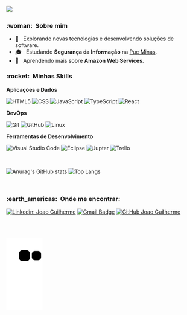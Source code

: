 ![](https://komarev.com/ghpvc/?username=joaogriquena&color=006bed)

<h3> :woman: &nbsp;Sobre mim </h3>

- 🤔 &nbsp; Explorando novas tecnologias e desenvolvendo soluções de software.
- 🎓 &nbsp; Estudando **Segurança da Informação** na <a href="https://www.pucminas.br/PucVirtual/Graduacao/Paginas/Seguran%C3%A7a-da-Informacao-Tecnologo.aspx?tipo=7ba9bba6-a28e-40cd-952c-e55604642276&campi=7c032ce9-43f6-4571-b72e-674be76a5b62&turno=5" target="_blank">Puc Minas</a>.
- 🌱 &nbsp; Aprendendo mais sobre **Amazon Web Services**.

<h3> :rocket: &nbsp;Minhas Skills </h3>

**Aplicações e Dados**

  ![HTML5](https://img.shields.io/badge/-HTML5-333333?style=flat&logo=HTML5)
  ![CSS](https://img.shields.io/badge/-CSS-333333?style=flat&logo=CSS3&logoColor=1572B6)
  ![JavaScript](https://img.shields.io/badge/-JavaScript-333333?style=flat&logo=javascript)
  ![TypeScript](https://img.shields.io/badge/-TypeScript-333333?style=flat&logo=TypeScript)
  ![React](https://img.shields.io/badge/-React-333333?style=flat&logo=react)
  
**DevOps**

  ![Git](https://img.shields.io/badge/-Git-333333?style=flat&logo=git)
  ![GitHub](https://img.shields.io/badge/-GitHub-333333?style=flat&logo=github)
  ![Linux](https://img.shields.io/badge/-Linux-333333?style=flat&logo=linux)

**Ferramentas de Desenvolvimento**

  ![Visual Studio Code](https://img.shields.io/badge/-Visual%20Studio%20Code-333333?style=flat&logo=visual-studio-code&logoColor=007ACC)
  ![Eclipse](https://img.shields.io/badge/-Eclipse-333333?style=flat&logo=eclipse-ide&logoColor=2C2255)
  ![Jupter](https://img.shields.io/badge/-Jupter-333333?style=flat&logo=jupyter)
  ![Trello](https://img.shields.io/badge/-Trello-333333?style=flat&logo=trello&logoColor=007ACC)

<br/>

![Anurag's GitHub stats](https://github-readme-stats.vercel.app/api?username=joaogriquena&show_icons=true&theme=tokyonight)
![Top Langs](https://github-readme-stats.vercel.app/api/top-langs/?username=joaogriquena&layout=compact&theme=tokyonight&langs_count=10)

<br/>

<h3> :earth_americas: &nbsp;Onde me encontrar: </h3> 

[![Linkedin: Joao Guilherme](https://img.shields.io/badge/-JoaoGuilherme-blue?style=flat-square&logo=Linkedin&logoColor=white&link=https://www.linkedin.com/in/joao-riquena/)](https://www.linkedin.com/in/joao-riquena/)
[![Gmail Badge](https://img.shields.io/badge/-jgriquena@gmail.com-006bed?style=flat-square&logo=Gmail&logoColor=white&link=mailto:jgriquena@gmail.com)](mailto:jgriquena@gmail.com)
[![GitHub Joao Guilherme]( https://img.shields.io/github/followers/VanessaSwerts?label=follow&style=social)](https://github.com/joaogriquena)
  
  ##
 
 <br>
  
  ![Snake animation](https://github.com/joaogriquena/joaogriquena/blob/output/github-contribution-grid-snake.svg)

</div>
